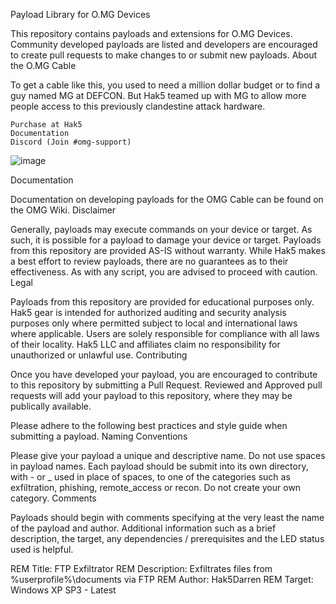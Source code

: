 Payload Library for O.MG Devices

This repository contains payloads and extensions for O.MG Devices. Community developed payloads are listed and developers are encouraged to create pull requests to make changes to or submit new payloads.
About the O.MG Cable

To get a cable like this, you used to need a million dollar budget or to find a guy named MG at DEFCON. But Hak5 teamed up with MG to allow more people access to this previously clandestine attack hardware.

    Purchase at Hak5
    Documentation
    Discord (Join #omg-support)
    
   ![image](https://user-images.githubusercontent.com/104794704/169655555-9cd950f0-6344-47d7-a38d-1106d5a70371.png)


Documentation

Documentation on developing payloads for the OMG Cable can be found on the OMG Wiki.
Disclaimer

Generally, payloads may execute commands on your device or target. As such, it is possible for a payload to damage your device or target. Payloads from this repository are provided AS-IS without warranty. While Hak5 makes a best effort to review payloads, there are no guarantees as to their effectiveness. As with any script, you are advised to proceed with caution.
Legal

Payloads from this repository are provided for educational purposes only. Hak5 gear is intended for authorized auditing and security analysis purposes only where permitted subject to local and international laws where applicable. Users are solely responsible for compliance with all laws of their locality. Hak5 LLC and affiliates claim no responsibility for unauthorized or unlawful use.
Contributing

Once you have developed your payload, you are encouraged to contribute to this repository by submitting a Pull Request. Reviewed and Approved pull requests will add your payload to this repository, where they may be publically available.

Please adhere to the following best practices and style guide when submitting a payload.
Naming Conventions

Please give your payload a unique and descriptive name. Do not use spaces in payload names. Each payload should be submit into its own directory, with - or _ used in place of spaces, to one of the categories such as exfiltration, phishing, remote_access or recon. Do not create your own category.
Comments

Payloads should begin with comments specifying at the very least the name of the payload and author. Additional information such as a brief description, the target, any dependencies / prerequisites and the LED status used is helpful.

REM Title: FTP Exfiltrator
REM Description: Exfiltrates files from %userprofile%\documents via FTP
REM Author: Hak5Darren
REM Target: Windows XP SP3 - Latest
